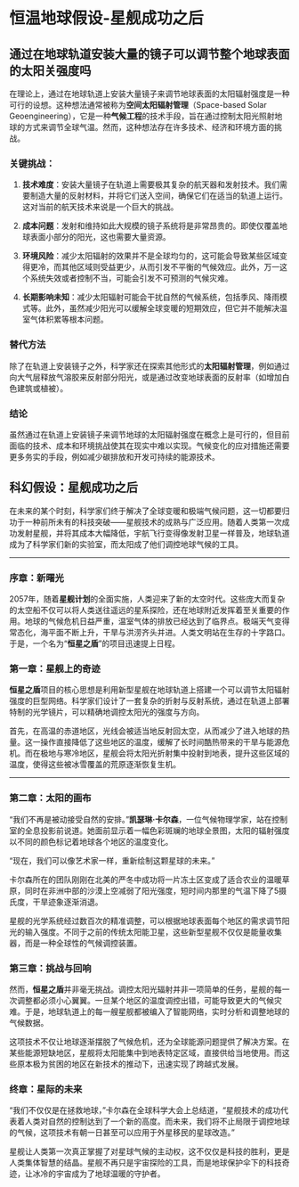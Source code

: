 # 恒温地球假设-星舰成功之后

## 通过在地球轨道安装大量的镜子可以调节整个地球表面的太阳关强度吗



在理论上，通过在地球轨道上安装大量镜子来调节地球表面的太阳辐射强度是一种可行的设想。这种想法通常被称为**空间太阳辐射管理**（Space-based Solar Geoengineering），它是一种**气候工程**的技术手段，旨在通过控制太阳光照射地球的方式来调节全球气温。然而，这种想法存在许多技术、经济和环境方面的挑战。

### 关键挑战：

1. **技术难度**：安装大量镜子在轨道上需要极其复杂的航天器和发射技术。我们需要制造大量的反射材料，并将它们送入空间，确保它们在适当的轨道上运行。这对当前的航天技术来说是一个巨大的挑战。

2. **成本问题**：发射和维持如此大规模的镜子系统将是非常昂贵的。即使仅覆盖地球表面小部分的阳光，这也需要大量资源。

3. **环境风险**：减少太阳辐射的效果并不是全球均匀的，这可能会导致某些区域变得更冷，而其他区域则受益更少，从而引发不平衡的气候效应。此外，万一这个系统失效或者控制不当，可能会引发不可预测的气候灾难。

4. **长期影响未知**：减少太阳辐射可能会干扰自然的气候系统，包括季风、降雨模式等。此外，虽然减少阳光可以缓解全球变暖的短期效应，但它并不能解决温室气体积累等根本问题。

### 替代方法
除了在轨道上安装镜子之外，科学家还在探索其他形式的**太阳辐射管理**，例如通过向大气层释放气溶胶来反射部分阳光，或是通过改变地球表面的反射率（如增加白色建筑或植被）。

### 结论
虽然通过在轨道上安装镜子来调节地球的太阳辐射强度在概念上是可行的，但目前面临的技术、成本和环境挑战使其在现实中难以实现。气候变化的应对措施还需要更多务实的手段，例如减少碳排放和开发可持续的能源技术。

## 科幻假设：星舰成功之后


在未来的某个时刻，科学家们终于解决了全球变暖和极端气候问题，这一切都要归功于一种前所未有的科技突破——星舰技术的成熟与广泛应用。随着人类第一次成功发射星舰，并将其成本大幅降低，宇航飞行变得像发射卫星一样普及，地球轨道成为了科学家们新的实验室，而太阳成了他们调控地球气候的工具。

---

### 序章：新曙光

2057年，随着**星舰计划**的全面实施，人类迎来了新的太空时代。这些庞大而复杂的太空船不仅可以将人类送往遥远的星系探险，还在地球附近发挥着至关重要的作用。地球的气候危机日益严重，温室气体的排放已经达到了临界点。极端天气变得常态化，海平面不断上升，干旱与洪涝齐头并进。人类文明站在生存的十字路口。于是，一个名为“**恒星之盾**”的项目迅速提上日程。

### 第一章：星舰上的奇迹

**恒星之盾**项目的核心思想是利用新型星舰在地球轨道上搭建一个可以调节太阳辐射强度的巨型网络。科学家们设计了一套复杂的折射与反射系统，通过在轨道上部署特制的光学镜片，可以精确地调控太阳光的强度与方向。

首先，在高温的赤道地区，光线会被适当地反射回太空，从而减少了进入地球的热量。这一操作直接降低了这些地区的温度，缓解了长时间酷热带来的干旱与能源危机。而在极地与寒冷地区，星舰会将太阳光折射集中投射到地表，提升这些区域的温度，使得这些被冰雪覆盖的荒原逐渐恢复生机。

---

### 第二章：太阳的画布

“我们不再是被动接受自然的安排。”**凯瑟琳·卡尔森**，一位气候物理学家，站在控制室的全息投影前说道。她面前显示着一幅色彩斑斓的地球全景图，太阳的辐射强度以不同的颜色标记着地球各个地区的温度变化。

“现在，我们可以像艺术家一样，重新绘制这颗星球的未来。”

卡尔森所在的团队刚刚在北美的严冬中成功将一片冻土区变成了适合农业的温暖草原，同时在非洲中部的沙漠上空减弱了阳光强度，短时间内那里的气温下降了5摄氏度，干旱迹象逐渐消退。

星舰的光学系统经过数百次的精准调整，可以根据地球表面每个地区的需求调节阳光的输入强度。不同于之前的传统太阳能卫星，这些新型星舰不仅仅是能量收集器，而是一种全球性的气候调控装置。

### 第三章：挑战与回响

然而，**恒星之盾**并非毫无挑战。调控太阳光辐射并非一项简单的任务，星舰的每一次调整都必须小心翼翼。一旦某个地区的温度调控出错，可能导致更大的气候灾难。于是，地球轨道上的每一艘星舰都被编入了智能网络，实时分析和调整地球的气候数据。

这项技术不仅让地球逐渐摆脱了气候危机，还为全球能源问题提供了解决方案。在某些能源短缺地区，星舰将太阳能集中到地表特定区域，直接供给当地使用。而这些原本极为贫困的地区在新技术的推动下，迅速实现了跨越式发展。

### 终章：星际的未来

“我们不仅仅是在拯救地球，”卡尔森在全球科学大会上总结道，“星舰技术的成功代表着人类对自然的控制达到了一个新的高度。而未来，我们将不止局限于调控地球的气候，这项技术有朝一日甚至可以应用于外星移民的星球改造。”

星舰让人类第一次真正掌握了对星球气候的主动权，这不仅仅是科技的胜利，更是人类集体智慧的结晶。星舰不再只是宇宙探险的工具，而是地球保护伞下的科技奇迹，让冰冷的宇宙成为了地球温暖的守护者。